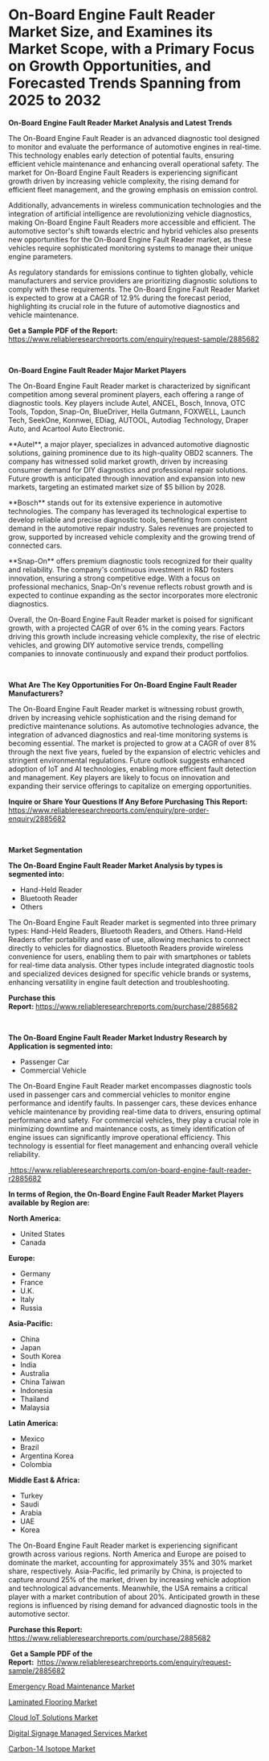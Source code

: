 <p><h1>On-Board Engine Fault Reader Market Size, and Examines its Market Scope, with a Primary Focus on Growth Opportunities, and Forecasted Trends Spanning from 2025 to 2032</h1></p><p><strong>On-Board Engine Fault Reader Market Analysis and Latest Trends</strong></p>
<p><p>The On-Board Engine Fault Reader is an advanced diagnostic tool designed to monitor and evaluate the performance of automotive engines in real-time. This technology enables early detection of potential faults, ensuring efficient vehicle maintenance and enhancing overall operational safety. The market for On-Board Engine Fault Readers is experiencing significant growth driven by increasing vehicle complexity, the rising demand for efficient fleet management, and the growing emphasis on emission control.</p><p>Additionally, advancements in wireless communication technologies and the integration of artificial intelligence are revolutionizing vehicle diagnostics, making On-Board Engine Fault Readers more accessible and efficient. The automotive sector's shift towards electric and hybrid vehicles also presents new opportunities for the On-Board Engine Fault Reader market, as these vehicles require sophisticated monitoring systems to manage their unique engine parameters.</p><p>As regulatory standards for emissions continue to tighten globally, vehicle manufacturers and service providers are prioritizing diagnostic solutions to comply with these requirements. The On-Board Engine Fault Reader Market is expected to grow at a CAGR of 12.9% during the forecast period, highlighting its crucial role in the future of automotive diagnostics and vehicle maintenance.</p></p>
<p><strong>Get a Sample PDF of the Report:&nbsp;</strong> <a href="https://www.reliableresearchreports.com/enquiry/request-sample/2885682?utm_campaign=28&utm_medium=2&utm_source=Github&utm_content=ia&utm_term=13032025&utm_id=on-board-engine-fault-reader">https://www.reliableresearchreports.com/enquiry/request-sample/2885682</a></p>
<p>&nbsp;</p>
<p><strong>On-Board Engine Fault Reader Major Market Players</strong></p>
<p><p>The On-Board Engine Fault Reader market is characterized by significant competition among several prominent players, each offering a range of diagnostic tools. Key players include Autel, ANCEL, Bosch, Innova, OTC Tools, Topdon, Snap-On, BlueDriver, Hella Gutmann, FOXWELL, Launch Tech, SeekOne, Konnwei, EDiag, AUTOOL, Autodiag Technology, Draper Auto, and Acartool Auto Electronic.</p><p>**Autel**, a major player, specializes in advanced automotive diagnostic solutions, gaining prominence due to its high-quality OBD2 scanners. The company has witnessed solid market growth, driven by increasing consumer demand for DIY diagnostics and professional repair solutions. Future growth is anticipated through innovation and expansion into new markets, targeting an estimated market size of $5 billion by 2028.</p><p>**Bosch** stands out for its extensive experience in automotive technologies. The company has leveraged its technological expertise to develop reliable and precise diagnostic tools, benefiting from consistent demand in the automotive repair industry. Sales revenues are projected to grow, supported by increased vehicle complexity and the growing trend of connected cars.</p><p>**Snap-On** offers premium diagnostic tools recognized for their quality and reliability. The company's continuous investment in R&D fosters innovation, ensuring a strong competitive edge. With a focus on professional mechanics, Snap-On's revenue reflects robust growth and is expected to continue expanding as the sector incorporates more electronic diagnostics.</p><p>Overall, the On-Board Engine Fault Reader market is poised for significant growth, with a projected CAGR of over 6% in the coming years. Factors driving this growth include increasing vehicle complexity, the rise of electric vehicles, and growing DIY automotive service trends, compelling companies to innovate continuously and expand their product portfolios.</p></p>
<p>&nbsp;</p>
<p><strong>What Are The Key Opportunities For On-Board Engine Fault Reader Manufacturers?</strong></p>
<p><p>The On-Board Engine Fault Reader market is witnessing robust growth, driven by increasing vehicle sophistication and the rising demand for predictive maintenance solutions. As automotive technologies advance, the integration of advanced diagnostics and real-time monitoring systems is becoming essential. The market is projected to grow at a CAGR of over 8% through the next five years, fueled by the expansion of electric vehicles and stringent environmental regulations. Future outlook suggests enhanced adoption of IoT and AI technologies, enabling more efficient fault detection and management. Key players are likely to focus on innovation and expanding their service offerings to capitalize on emerging opportunities.</p></p>
<p><strong>Inquire or Share Your Questions If Any Before Purchasing This Report:</strong> <a href="https://www.reliableresearchreports.com/enquiry/pre-order-enquiry/2885682?utm_campaign=28&utm_medium=2&utm_source=Github&utm_content=ia&utm_term=13032025&utm_id=on-board-engine-fault-reader">https://www.reliableresearchreports.com/enquiry/pre-order-enquiry/2885682</a></p>
<p>&nbsp;</p>
<p><strong>Market Segmentation</strong></p>
<p><strong>The On-Board Engine Fault Reader Market Analysis by types is segmented into:</strong></p>
<p><ul><li>Hand-Held Reader</li><li>Bluetooth Reader</li><li>Others</li></ul></p>
<p><p>The On-Board Engine Fault Reader market is segmented into three primary types: Hand-Held Readers, Bluetooth Readers, and Others. Hand-Held Readers offer portability and ease of use, allowing mechanics to connect directly to vehicles for diagnostics. Bluetooth Readers provide wireless convenience for users, enabling them to pair with smartphones or tablets for real-time data analysis. Other types include integrated diagnostic tools and specialized devices designed for specific vehicle brands or systems, enhancing versatility in engine fault detection and troubleshooting.</p></p>
<p><strong>Purchase this Report:&nbsp;</strong><a href="https://www.reliableresearchreports.com/purchase/2885682?utm_campaign=28&utm_medium=2&utm_source=Github&utm_content=ia&utm_term=13032025&utm_id=on-board-engine-fault-reader">https://www.reliableresearchreports.com/purchase/2885682</a></p>
<p>&nbsp;</p>
<p><strong>The On-Board Engine Fault Reader Market Industry Research by Application is segmented into:</strong></p>
<p><ul><li>Passenger Car</li><li>Commercial Vehicle</li></ul></p>
<p><p>The On-Board Engine Fault Reader market encompasses diagnostic tools used in passenger cars and commercial vehicles to monitor engine performance and identify faults. In passenger cars, these devices enhance vehicle maintenance by providing real-time data to drivers, ensuring optimal performance and safety. For commercial vehicles, they play a crucial role in minimizing downtime and maintenance costs, as timely identification of engine issues can significantly improve operational efficiency. This technology is essential for fleet management and enhancing overall vehicle reliability.</p></p>
<p><a href="https://www.reliableresearchreports.com/on-board-engine-fault-reader-r2885682?utm_campaign=28&utm_medium=2&utm_source=Github&utm_content=ia&utm_term=13032025&utm_id=on-board-engine-fault-reader">&nbsp;https://www.reliableresearchreports.com/on-board-engine-fault-reader-r2885682</a></p>
<p><strong>In terms of Region, the On-Board Engine Fault Reader Market Players available by Region are:</strong></p>
<p>
    <p> <strong> North America: </strong>
        <ul>
            <li>United States</li>
            <li>Canada</li>
        </ul>
        </p> 
    <p> <strong> Europe: </strong>
        <ul>
            <li>Germany</li>
            <li>France</li>
            <li>U.K.</li>
            <li>Italy</li>
            <li>Russia</li>
        </ul>
        </p> 
    <p> <strong> Asia-Pacific: </strong>
        <ul>
            <li>China</li>
            <li>Japan</li>
            <li>South Korea</li>
            <li>India</li>
            <li>Australia</li>
            <li>China Taiwan</li>
            <li>Indonesia</li>
            <li>Thailand</li>
            <li>Malaysia</li>
        </ul>
        </p> 
    <p> <strong> Latin America: </strong>
        <ul>
            <li>Mexico</li>
            <li>Brazil</li>
            <li>Argentina Korea</li>
            <li>Colombia</li>
        </ul>
        </p> 
    <p> <strong> Middle East & Africa: </strong>
        <ul>
            <li>Turkey</li>
            <li>Saudi</li>
            <li>Arabia</li>
            <li>UAE</li>
            <li>Korea</li>
        </ul>
    </p>
    </p>
<p><p>The On-Board Engine Fault Reader market is experiencing significant growth across various regions. North America and Europe are poised to dominate the market, accounting for approximately 35% and 30% market share, respectively. Asia-Pacific, led primarily by China, is projected to capture around 25% of the market, driven by increasing vehicle adoption and technological advancements. Meanwhile, the USA remains a critical player with a market contribution of about 20%. Anticipated growth in these regions is influenced by rising demand for advanced diagnostic tools in the automotive sector.</p></p>
<p><strong>Purchase this Report: </strong><a href="https://www.reliableresearchreports.com/purchase/2885682?utm_campaign=28&utm_medium=2&utm_source=Github&utm_content=ia&utm_term=13032025&utm_id=on-board-engine-fault-reader">https://www.reliableresearchreports.com/purchase/2885682</a></p>
<p>&nbsp;<strong>Get a Sample PDF of the Report:&nbsp;&nbsp;</strong><a href="https://www.reliableresearchreports.com/enquiry/request-sample/2885682?utm_campaign=28&utm_medium=2&utm_source=Github&utm_content=ia&utm_term=13032025&utm_id=on-board-engine-fault-reader">https://www.reliableresearchreports.com/enquiry/request-sample/2885682</a></p>
<p><strong></strong></p>
<p><p><a href="https://github.com/rreynagjysma65/Market-Research-Report-List-1/blob/main/emergency-road-maintenance-market.md?utm_campaign=28&utm_medium=2&utm_source=Github&utm_content=ia&utm_term=13032025&utm_id=on-board-engine-fault-reader">Emergency Road Maintenance Market</a></p><p><a href="https://github.com/krulicfidura/Market-Research-Report-List-1/blob/main/laminated-flooring-market.md?utm_campaign=28&utm_medium=2&utm_source=Github&utm_content=ia&utm_term=13032025&utm_id=on-board-engine-fault-reader">Laminated Flooring Market</a></p><p><a href="https://github.com/dibesnayee/Market-Research-Report-List-1/blob/main/cloud-iot-solutions-market.md?utm_campaign=28&utm_medium=2&utm_source=Github&utm_content=ia&utm_term=13032025&utm_id=on-board-engine-fault-reader">Cloud IoT Solutions Market</a></p><p><a href="https://github.com/denbelnmer50/Market-Research-Report-List-1/blob/main/digital-signage-managed-services-market.md?utm_campaign=28&utm_medium=2&utm_source=Github&utm_content=ia&utm_term=13032025&utm_id=on-board-engine-fault-reader">Digital Signage Managed Services Market</a></p><p><a href="https://github.com/vassihucz/Market-Research-Report-List-1/blob/main/carbon-14-isotope-market.md?utm_campaign=28&utm_medium=2&utm_source=Github&utm_content=ia&utm_term=13032025&utm_id=on-board-engine-fault-reader">Carbon-14 Isotope Market</a></p></p>